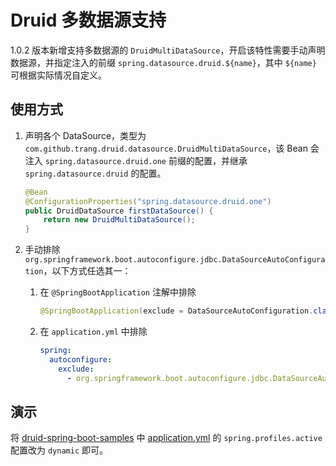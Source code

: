# Druid 多数据源支持

1.0.2 版本新增支持多数据源的 `DruidMultiDataSource`，开启该特性需要手动声明数据源，并指定注入的前缀 `spring.datasource.druid.${name}`，其中 `${name}` 可根据实际情况自定义。


## 使用方式
1. 声明各个 DataSource，类型为 `com.github.trang.druid.datasource.DruidMultiDataSource`，该 Bean 会注入 `spring.datasource.druid.one` 前缀的配置，并继承 `spring.datasource.druid` 的配置。
    ```java
    @Bean
    @ConfigurationProperties("spring.datasource.druid.one")
    public DruidDataSource firstDataSource() {
        return new DruidMultiDataSource();
    }
    ```

2. 手动排除 `org.springframework.boot.autoconfigure.jdbc.DataSourceAutoConfiguration`，以下方式任选其一：
    1. 在 `@SpringBootApplication` 注解中排除
        ```java
        @SpringBootApplication(exclude = DataSourceAutoConfiguration.class)
        ```
    2. 在 `application.yml` 中排除
        ```yaml
        spring:
          autoconfigure:
            exclude:
              - org.springframework.boot.autoconfigure.jdbc.DataSourceAutoConfiguration
        ```


## 演示
将 [druid-spring-boot-samples](https://github.com/drtrang/druid-spring-boot/tree/master/druid-spring-boot-samples) 中 
[application.yml](https://github.com/drtrang/druid-spring-boot/blob/master/druid-spring-boot-samples/src/main/resources/application.yml) 的 `spring.profiles.active` 配置改为 `dynamic` 即可。